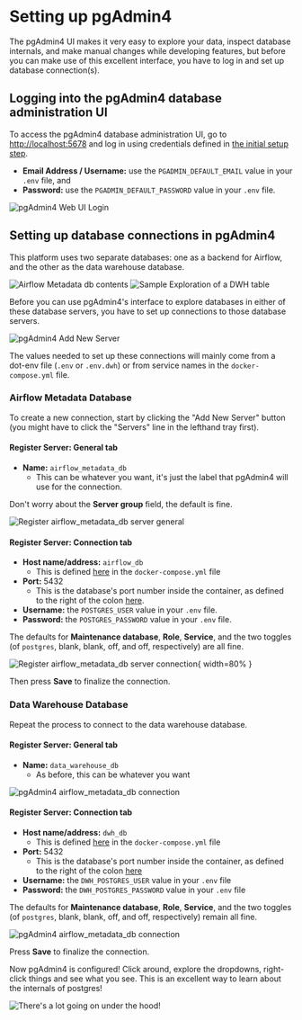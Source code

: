 # Setting up pgAdmin4

The pgAdmin4 UI makes it very easy to explore your data, inspect database internals, and make manual changes while developing features, but before you can make use of this excellent interface, you have to log in and set up database connection(s).

## Logging into the pgAdmin4 database administration UI
To access the pgAdmin4 database administration UI, go to [http://localhost:5678](http://localhost:5678) and log in using credentials defined in [the initial setup step](/setup/getting_setup).

* **Email Address / Username:** use the `PGADMIN_DEFAULT_EMAIL` value in your `.env` file, and
* **Password:** use the `PGADMIN_DEFAULT_PASSWORD` value in your `.env` file.

![pgAdmin4 Web UI Login](/assets/imgs/systems/pgAdmin_web_interface_login_view.png)

## Setting up database connections in pgAdmin4

This platform uses two separate databases: one as a backend for Airflow, and the other as the data warehouse database.

![Airflow Metadata db contents](/assets/imgs/pgAdmin4/Airflow_metadata_db_example_table.png)
![Sample Exploration of a DWH table](/assets/imgs/pgAdmin4/Geospatial_query_and_data_in_pgAdmin4.png)

Before you can use pgAdmin4's interface to explore databases in either of these database servers, you have to set up connections to those database servers.

![pgAdmin4 Add New Server](/assets/imgs/pgAdmin4/Landing_page_view.png)

The values needed to set up these connections will mainly come from a dot-env file (`.env` or `.env.dwh`) or from service names in the `docker-compose.yml` file.

### Airflow Metadata Database
To create a new connection, start by clicking the "Add New Server" button (you might have to click the "Servers" line in the lefthand tray first).


#### Register Server: General tab

* **Name:** `airflow_metadata_db`
    * This can be whatever you want, it's just the label that pgAdmin4 will use for the connection.

Don't worry about the **Server group** field, the default is fine.

![Register airflow_metadata_db server general](/assets/imgs/pgAdmin4/Setting_up_pgAdmin4_connection_to_airflow_metadata_pg1.png)

#### Register Server: Connection tab

* **Host name/address:** `airflow_db`
    * This is defined [here](https://github.com/MattTriano/analytics_data_where_house/blob/c75869ba6fae5c033e6601b9203fd178148f2777/docker-compose.yml#L34) in the `docker-compose.yml` file
* **Port:** 5432
    * This is the database's port number inside the container, as defined to the right of the colon [here](https://github.com/MattTriano/analytics_data_where_house/blob/c75869ba6fae5c033e6601b9203fd178148f2777/docker-compose.yml#L44).
* **Username:** the `POSTGRES_USER` value in your `.env` file.
* **Password:** the `POSTGRES_PASSWORD` value in your `.env` file.

The defaults for **Maintenance database**, **Role**, **Service**, and the two toggles (of `postgres`, blank, blank, off, and off, respectively) are all fine.

![Register airflow_metadata_db server connection](/assets/imgs/pgAdmin4/Setting_up_pgAdmin4_connection_to_airflow_metadata_pg2.png){ width=80% }

Then press **Save** to finalize the connection.

### Data Warehouse Database

Repeat the process to connect to the data warehouse database.

#### Register Server: General tab

* **Name:** `data_warehouse_db`
    * As before, this can be whatever you want

![pgAdmin4 airflow_metadata_db connection](/assets/imgs/pgAdmin4/Setting_up_pgAdmin4_connection_to_data_warehouse_db_pg1.png)

#### Register Server: Connection tab

* **Host name/address:** `dwh_db`
    * This is defined [here](https://github.com/MattTriano/analytics_data_where_house/blob/c75869ba6fae5c033e6601b9203fd178148f2777/docker-compose.yml#L61) in the `docker-compose.yml` file
* **Port:** 5432
    * This is the database's port number inside the container, as defined to the right of the colon [here](https://github.com/MattTriano/analytics_data_where_house/blob/c75869ba6fae5c033e6601b9203fd178148f2777/docker-compose.yml#L71)
* **Username:** the `DWH_POSTGRES_USER` value in your `.env` file
* **Password:** the `DWH_POSTGRES_PASSWORD` value in your `.env` file

The defaults for **Maintenance database**, **Role**, **Service**, and the two toggles (of `postgres`, blank, blank, off, and off, respectively) remain all fine.

![pgAdmin4 airflow_metadata_db connection](/assets/imgs/pgAdmin4/Setting_up_pgAdmin4_connection_to_data_warehouse_db_pg2.png)

Press **Save** to finalize the connection.

Now pgAdmin4 is configured! Click around, explore the dropdowns, right-click things and see what you see. This is an excellent way to learn about the internals of postgres!

![There's a lot going on under the hood!](/assets/imgs/pgAdmin4/so_much_to_see.png)
